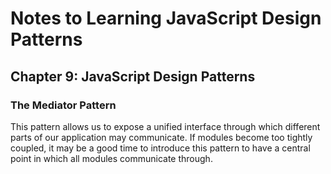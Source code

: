 # Notes to Learning JavaScript Design Patterns

## Chapter 9: JavaScript Design Patterns

### The Mediator Pattern

This pattern allows us to expose a unified interface through which different parts of our application may communicate. If modules become too tightly coupled, it may be a good time to introduce this pattern to have a central point in which all modules communicate through.
